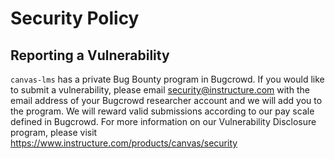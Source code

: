 # Security Policy

## Reporting a Vulnerability

`canvas-lms` has a private Bug Bounty program in Bugcrowd. If you would like to submit a vulnerability, please email security@instructure.com with the email address of your Bugcrowd researcher account and we will add you to the program. We will reward valid submissions according to our pay scale defined in Bugcrowd. For more information on our Vulnerability Disclosure program, please visit https://www.instructure.com/products/canvas/security
